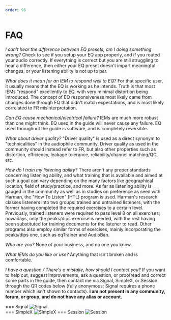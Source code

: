 ```yaml
---
order: 96
---
```

# FAQ

*I can't hear the difference between EQ presets, am I doing something wrong?*
Check to see if you setup your EQ app properly, and if you routed your audio correctly. If everything is correct but you are still struggling to hear a difference, then either your EQ preset doesn't impart meaningful changes, or your listening ability is not up to par. 


*What does it mean for an IEM to respond well to EQ?*
For that specific user, it usually means that the EQ is working as he intends. Truth is that most IEMs "respond" excellently to EQ, with very minimal distortion being introduced. The concept of EQ responsiveness most likely came from changes done through EQ that didn't match expectations, and is most likely correlated to FR misinterpretation.


*Can EQ cause mechanical/electrical failure?*
IEMs are much more robust than one might think. EQ used in the guide will never cause any failure. EQ used throughout the guide is software, and is completely reversible. 


*What about driver quality?*
"Driver quality" is used as a direct synonym to "technicalities" in the audiophile community. Driver quality as used in the community should instead refer to FR, but also other properties such as distortion, efficiency, leakage tolerance, reliability/channel matching/QC, etc. 


*How do I train my listening ability?*
There aren't any proper standards concerning listening ability, and what training that is available and aimed at such a goal can vary depending on the many factors like geographical location, field of study/practice, and more. 
As far as listening ability is gauged in the community as well as in studies on preference as seen with Harman, the "How To Listen" (HTL) program is used. Harman's research classes listeners into two groups: trained and untrained listeners, with the former having completed the required exercises to a certain level. Previously, trained listeners were required to pass level 8 on all exercises; nowadays, only the peaks/dips exercise is needed, with the rest having been substituted for training documents for the listener to read.
Other programs also employ similar forms of exercises, mainly incorporating the peaks/dips one, such as eqTrainer and AudioBan.


*Who are you?*
None of your business, and no one you know.

*What IEMs do you like or use?*
Anything that isn't broken and is comfortable.

*I have a question / There's a mistake, how should I contact you?*
If you want to help out, suggest improvements, ask a question, or proofread and correct some parts in the guide, then contact me via Signal, SimpleX, or Session through the QR codes below (fully anonymous; Signal requires a phone number which isn't shown to contacts). **I am not present in any community, forum, or group, and do not have any alias or account**.

=== Signal
![Signal](https://i.postimg.cc/25t7rf44/Signal.png)	 
=== SimpleX
![SimpleX](https://i.postimg.cc/V6bBNHR2/Simplex.png)
=== Session
![Session](https://i.postimg.cc/sXJ3X3zN/Session.jpg)
